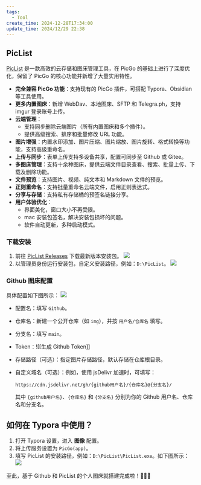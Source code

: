 ```yaml
---
tags:
  - Tool
create_time: 2024-12-28T17:34:00
update_time: 2024/12/29 22:38
---
```


## PicList

[PicList](https://piclist.cn/) 是一款高效的云存储和图床管理工具，在 PicGo 的基础上进行了深度优化，保留了 PicGo 的核心功能并新增了大量实用特性。

- **完全兼容 PicGo 功能**：支持现有的 PicGo 插件，可搭配 Typora、Obsidian 等工具使用。
- **更多内置图床**：新增 WebDav、本地图床、SFTP 和 Telegra.ph，支持 imgur 登录账号上传。
- **云端管理**：
    - 支持同步删除云端图片（所有内置图床和多个插件）。
    - 提供高级搜索、排序和批量修改 URL 功能。
- **图片增强**：内置水印添加、图片压缩、图片缩放、图片旋转、格式转换等功能，支持高级重命名。
- **上传与同步**：表单上传支持多设备共享，配置可同步至 Github 或 Gitee。
- **多图床管理**：支持十余种图床，提供云端文件目录查看、搜索、批量上传、下载及删除功能。
- **文件预览**：支持图片、视频、纯文本和 Markdown 文件的预览。
- **正则重命名**：支持批量重命名云端文件，启用正则表达式。
- **分享与存储**：支持私有存储桶的预签名链接分享。
- **用户体验优化**：
    - 界面美化，窗口大小不再受限。
    - mac 安装包签名，解决安装包损坏的问题。
    - 软件自动更新，多种启动模式。

### 下载安装

1. 前往 [PicList Releases](https://github.com/Kuingsmile/PicList/releases) 下载最新版本安装包。
   ![](https://cdn.jsdelivr.net/gh/xihuanxiaorang/img2/202412161736853.png)
2. 以管理员身份运行安装包，自定义安装路径，例如：`D:\PicList`。
   ![](https://cdn.jsdelivr.net/gh/xihuanxiaorang/img2/202412161737375.png)

### Github 图床配置

具体配置如下图所示：
![](https://cdn.jsdelivr.net/gh/xihuanxiaorang/img2/202412161737784.png)
- 配置名：填写 `Github`。
- 仓库名：新建一个公开仓库（如 `img`），并按 `用户名/仓库名` 填写。
- 分支名：填写 `main`。
- Token：![[生成 Github Token]]
- 存储路径（可选）：指定图片存储路径，默认存储在仓库根目录。
- 自定义域名（可选）：例如，使用 jsDelivr 加速时，可填写：

	```
	https://cdn.jsdelivr.net/gh/{github用户名}/{仓库名}@{分支名}/
	```

	其中 `{github用户名}`、`{仓库名}` 和 `{分支名}` 分别为你的 Github 用户名、仓库名和分支名。

## 如何在 Typora 中使用？

1. 打开 Typora 设置，进入 **图像** 配置。
2. 将上传服务设置为 `PicGo(app)`。
3. 填写 PicList 的安装路径，例如：`D:\PicList\PicList.exe`。如下图所示：
   ![](https://cdn.jsdelivr.net/gh/xihuanxiaorang/img2/202412161738076.png)

至此，基于 Github 和 PicList 的个人图床就搭建完成啦！🎉🎉🎉
